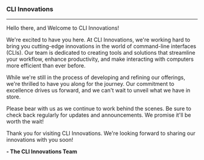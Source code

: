 ### CLI Innovations
---
Hello there, and Welcome to CLI Innovations!

We're excited to have you here. At CLI Innovations, we're working hard to bring you cutting-edge innovations in the world of command-line interfaces (CLIs). Our team is dedicated to creating tools and solutions that streamline your workflow, enhance productivity, and make interacting with computers more efficient than ever before.

While we're still in the process of developing and refining our offerings, we're thrilled to have you along for the journey. Our commitment to excellence drives us forward, and we can't wait to unveil what we have in store.

Please bear with us as we continue to work behind the scenes. Be sure to check back regularly for updates and announcements. We promise it'll be worth the wait!

Thank you for visiting CLI Innovations. We're looking forward to sharing our innovations with you soon!

**- The CLI Innovations Team**
